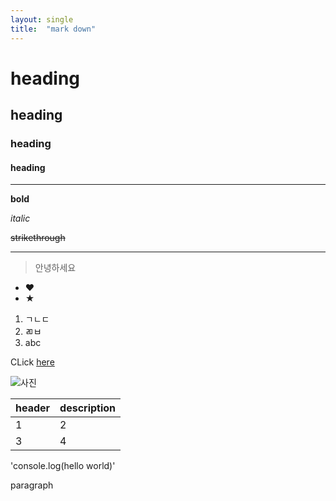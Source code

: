 ```yaml
---
layout: single
title:  "mark down"
---
```


# heading
## heading
### heading
#### heading
___

**bold**

*italic*

~~strikethrough~~

___

> 안녕하세요


* ♥
* ★

1. ㄱㄴㄷ
2. ㄻㅂ
3. abc

CLick [here](https://seungjae23.github.i)

![사진](https://user-images.githubusercontent.com/127652097/226182523-dec9a9c2-62f6-405f-82a0-0eac117f40d7.jpg)


|header|description|
|--|--| 
|1|2|
|3|4|

'console.log(hello world)'

paragraph
